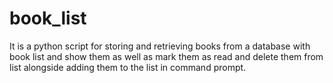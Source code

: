 # book_list
It is a python script for storing and retrieving books from a database with book list and show them as well as mark them as read and delete them from list alongside adding them to the list in command prompt.
